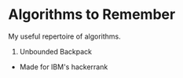 # Algorithms to Remember
My useful repertoire of algorithms. 

1. Unbounded Backpack
  * Made for IBM's hackerrank
